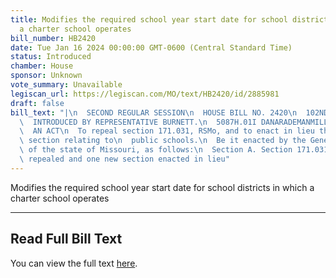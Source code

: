 ```yaml
---
title: Modifies the required school year start date for school districts in which
  a charter school operates
bill_number: HB2420
date: Tue Jan 16 2024 00:00:00 GMT-0600 (Central Standard Time)
status: Introduced
chamber: House
sponsor: Unknown
vote_summary: Unavailable
legiscan_url: https://legiscan.com/MO/text/HB2420/id/2885981
draft: false
bill_text: "|\n  SECOND REGULAR SESSION\n  HOUSE BILL NO. 2420\n  102ND GENERAL ASSEMBLY\n\
  \  INTRODUCED BY REPRESENTATIVE BURNETT.\n  5087H.01I DANARADEMANMILLER,ChiefClerk\n\
  \  AN ACT\n  To repeal section 171.031, RSMo, and to enact in lieu thereof one new\
  \ section relating to\n  public schools.\n  Be it enacted by the General Assembly\
  \ of the state of Missouri, as follows:\n  Section A. Section 171.031, RSMo, is\
  \ repealed and one new section enacted in lieu"
---
```

Modifies the required school year start date for school districts in which a charter school operates

---

## Read Full Bill Text

You can view the full text [here](https://legiscan.com/MO/text/HB2420/id/2885981).
